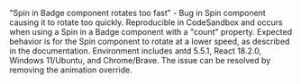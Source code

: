 "Spin in Badge component rotates too fast" - Bug in Spin component causing it to rotate too quickly. Reproducible in CodeSandbox and occurs when using a Spin in a Badge component with a "count" property. Expected behavior is for the Spin component to rotate at a lower speed, as described in the documentation. Environment includes antd 5.5.1, React 18.2.0, Windows 11/Ubuntu, and Chrome/Brave. The issue can be resolved by removing the animation override.
